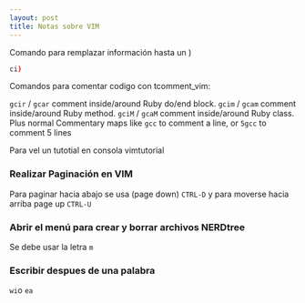 ```yaml
---
layout: post
title: Notas sobre VIM
---
```


Comando para remplazar información hasta un )

```sh
ci)
```

Comandos para comentar codigo con tcomment_vim:

`gcir` / `gcar` comment inside/around Ruby do/end block.
`gcim` / `gcam` comment inside/around Ruby method.
`gciM` / `gcaM` comment inside/around Ruby class.
Plus normal Commentary maps like `gcc` to comment a line, or `5gcc` to comment 5 lines

Para vel un tutotial en consola
vimtutorial

### Realizar Paginación en VIM

Para paginar hacia abajo se usa (page down) `CTRL-D` y para moverse hacia arriba page up `CTRL-U` 

### Abrir el menú para crear y borrar archivos NERDtree

Se debe usar la letra `m`

### Escribir despues de una palabra

`wi`o `ea`
